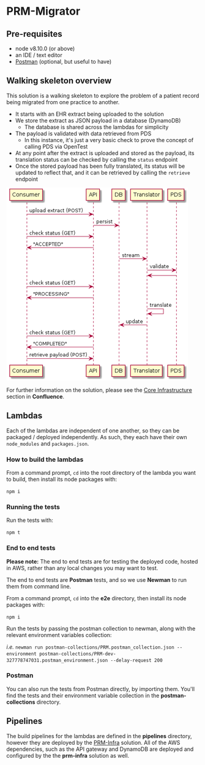 # PRM-Migrator

## Pre-requisites
- node v8.10.0 (or above)
- an IDE / text editor
- [Postman](https://www.getpostman.com/) (optional, but useful to have)

## Walking skeleton overview
This solution is a walking skeleton to explore the problem of a patient record being migrated from one practice to another.

- It starts with an EHR extract being uploaded to the solution
- We store the extract as JSON payload in a database (DynamoDB)
  - The database is shared across the lambdas for simplicity
- The payload is validated with data retrieved from PDS
  - In this instance, it's just a very basic check to prove the concept of calling PDS via OpenTest
- At any point after the extract is uploaded and stored as the payload, its translation status can be checked by calling the `status` endpoint
- Once the stored payload has been fully translated, its status will be updated to reflect that, and it can be retrieved by calling the `retrieve` endpoint

![Solution overview](https://raw.githubusercontent.com/nhsconnect/prm-migrator/master/images/prm_migrator_overview.png "Solution overview")

For further information on the solution, please see the [Core Infrastructure](https://gpitbjss.atlassian.net/wiki/spaces/TW/pages/1407549555/2019-02-22+-+Outcomes+WIP) section in **Confluence**.

## Lambdas
Each of the lambdas are independent of one another, so they can be packaged / deployed independently. As such, they each have their own `node_modules` and `packages.json`.

### How to build the lambdas
From a command prompt, `cd` into the root directory of the lambda you want to build, then install its node packages with:

`npm i`

### Running the tests

Run the tests with:

`npm t`

### End to end tests

**Please note:** The end to end tests are for testing the deployed code, hosted in AWS, rather than any local changes you may want to test.

The end to end tests are **Postman** tests, and so we use **Newman** to run them from command line.

From a command prompt, `cd` into the **e2e** directory, then install its node packages with:

`npm i`

Run the tests by passing the postman collection to newman, along with the relevant environment variables collection:

*i.e.*
`newman run postman-collections/PRM.postman_collection.json --environment postman-collections/PRM-dev-327778747031.postman_environment.json --delay-request 200`

### Postman

You can also run the tests from Postman directly, by importing them. You'll find the tests and their environment variable collection in the **postman-collections** directory.

## Pipelines

The build pipelines for the lambdas are defined in the **pipelines** directory, however they are deployed by the [PRM-Infra](https://github.com/nhsconnect/prm-infra) solution. All of the AWS dependencies, such as the API gateway and DynamoDB are deployed and configured by the the **prm-infra** solution as well.
